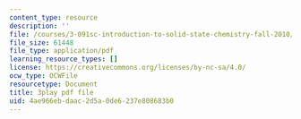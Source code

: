```yaml
---
content_type: resource
description: ''
file: /courses/3-091sc-introduction-to-solid-state-chemistry-fall-2010/4ae966ebdaac2d5a0de6237e808683b0_h57hFAsLAGo.pdf
file_size: 61448
file_type: application/pdf
learning_resource_types: []
license: https://creativecommons.org/licenses/by-nc-sa/4.0/
ocw_type: OCWFile
resourcetype: Document
title: 3play pdf file
uid: 4ae966eb-daac-2d5a-0de6-237e808683b0
---
```

